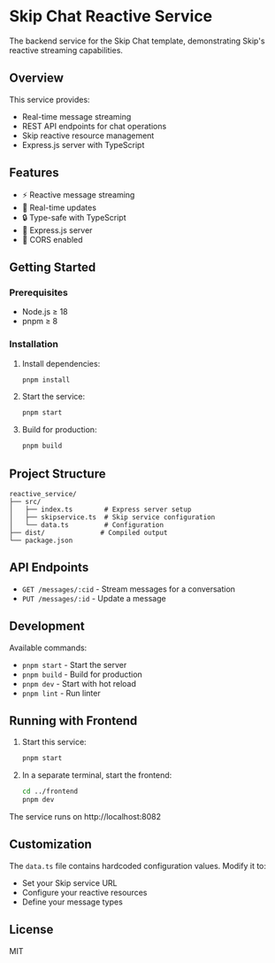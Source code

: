 # Skip Chat Reactive Service

The backend service for the Skip Chat template, demonstrating Skip's reactive streaming capabilities.

## Overview

This service provides:

- Real-time message streaming
- REST API endpoints for chat operations
- Skip reactive resource management
- Express.js server with TypeScript

## Features

- ⚡ Reactive message streaming
- 🔄 Real-time updates
- 🔒 Type-safe with TypeScript
- 🚀 Express.js server
- 📡 CORS enabled

## Getting Started

### Prerequisites

- Node.js ≥ 18
- pnpm ≥ 8

### Installation

1. Install dependencies:

   ```bash
   pnpm install
   ```

2. Start the service:

   ```bash
   pnpm start
   ```

3. Build for production:
   ```bash
   pnpm build
   ```

## Project Structure

```
reactive_service/
├── src/
│   ├── index.ts        # Express server setup
│   ├── skipservice.ts  # Skip service configuration
│   └── data.ts         # Configuration
├── dist/              # Compiled output
└── package.json
```

## API Endpoints

- `GET /messages/:cid` - Stream messages for a conversation
- `PUT /messages/:id` - Update a message

## Development

Available commands:

- `pnpm start` - Start the server
- `pnpm build` - Build for production
- `pnpm dev` - Start with hot reload
- `pnpm lint` - Run linter

## Running with Frontend

1. Start this service:

   ```bash
   pnpm start
   ```

2. In a separate terminal, start the frontend:
   ```bash
   cd ../frontend
   pnpm dev
   ```

The service runs on http://localhost:8082

## Customization

The `data.ts` file contains hardcoded configuration values. Modify it to:

- Set your Skip service URL
- Configure your reactive resources
- Define your message types

## License

MIT
